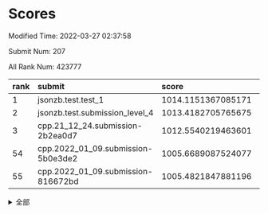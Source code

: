 # Scores

Modified Time: 2022-03-27 02:37:58

Submit Num: 207

All Rank Num: 423777

| rank |               submit               |       score        |       sigma        | pk_num |
| :--- | :--------------------------------- | :----------------- | :----------------- | :----- |
| 1    | jsonzb.test.test_1                 | 1014.1151367085171 | 0.8270558783208124 | 8185   |
| 2    | jsonzb.test.submission_level_4     | 1013.4182705765675 | 0.8169119476052059 | 8189   |
| 3    | cpp.21_12_24.submission-2b2ea0d7   | 1012.5540219463601 | 0.7981388542774466 | 8191   |
| 54   | cpp.2022_01_09.submission-5b0e3de2 | 1005.6689087524077 | 0.7280202418416489 | 8187   |
| 55   | cpp.2022_01_09.submission-816672bd | 1005.4821847881196 | 0.7225238926711269 | 8187   |


<details>
<summary>全部</summary>

| rank |                 submit                 |       score        |       sigma        | pk_num |
| :--- | :------------------------------------- | :----------------- | :----------------- | :----- |
| 1    | jsonzb.test.test_1                     | 1014.1151367085171 | 0.8270558783208124 | 8185   |
| 2    | jsonzb.test.submission_level_4         | 1013.4182705765675 | 0.8169119476052059 | 8189   |
| 3    | cpp.21_12_24.submission-2b2ea0d7       | 1012.5540219463601 | 0.7981388542774466 | 8191   |
| 4    | gobigger.level_3.submission_level_3_48 | 1012.0701470736316 | 0.7986417030999055 | 8190   |
| 5    | gobigger.level_3.submission_level_3_2  | 1011.9512029060987 | 0.7938382409439159 | 8182   |
| 6    | gobigger.level_3.submission_level_3_30 | 1011.6291465867639 | 0.7950577671173179 | 8183   |
| 7    | gobigger.level_3.submission_level_3_26 | 1011.5515039935135 | 0.7591945277840813 | 8186   |
| 8    | gobigger.level_3.submission_level_3_39 | 1011.4757448946525 | 0.7740875587461956 | 8190   |
| 9    | gobigger.level_3.submission_level_3_21 | 1011.3805701281591 | 0.774305465883368  | 8190   |
| 10   | gobigger.level_3.submission_level_3_25 | 1010.8849779906496 | 0.7812164540626393 | 8191   |
| 11   | gobigger.level_3.submission_level_3_11 | 1010.8783842184325 | 0.7681954260201157 | 8191   |
| 12   | gobigger.level_3.submission_level_3_31 | 1010.7634727042586 | 0.7796108723011744 | 8186   |
| 13   | gobigger.level_3.submission_level_3_5  | 1010.6554204489428 | 0.7617358981536226 | 8193   |
| 14   | gobigger.level_3.submission_level_3_29 | 1010.6305235631479 | 0.7624624887001534 | 8190   |
| 15   | gobigger.level_3.submission_level_3_18 | 1010.4583584202833 | 0.7581135153530077 | 8191   |
| 16   | gobigger.level_3.submission_level_3_6  | 1010.4554893792163 | 0.7716380151009653 | 8191   |
| 17   | gobigger.level_3.submission_level_3_35 | 1010.4411234696454 | 0.7735384074528279 | 8193   |
| 18   | gobigger.level_3.submission_level_3_13 | 1010.4390342966451 | 0.7556009434603929 | 8187   |
| 19   | gobigger.level_3.submission_level_3_8  | 1010.3939718646283 | 0.7634449450966945 | 8191   |
| 20   | gobigger.level_3.submission_level_3_33 | 1010.2585448888462 | 0.7900448964922143 | 8193   |
| 21   | gobigger.level_3.submission_level_3_32 | 1010.2060318530664 | 0.775722822780121  | 8189   |
| 22   | gobigger.level_3.submission_level_3_15 | 1010.1887149295839 | 0.7793312431289198 | 8189   |
| 23   | gobigger.level_3.submission_level_3_42 | 1010.1559180417448 | 0.7783734254438975 | 8184   |
| 24   | gobigger.level_3.submission_level_3_38 | 1010.1301922068343 | 0.7666441762180388 | 8191   |
| 25   | gobigger.level_3.submission_level_3_27 | 1009.9907503285243 | 0.7584755169618752 | 8189   |
| 26   | gobigger.level_3.submission_level_3_37 | 1009.9838306418328 | 0.7625410979697803 | 8192   |
| 27   | gobigger.level_3.submission_level_3_40 | 1009.9781574058715 | 0.7750509883960083 | 8194   |
| 28   | gobigger.level_3.submission_level_3_12 | 1009.952278897983  | 0.7529988536197011 | 8190   |
| 29   | gobigger.level_3.submission_level_3_43 | 1009.8215071390354 | 0.7501939298124215 | 8190   |
| 30   | gobigger.level_3.submission_level_3_0  | 1009.7743985566171 | 0.7637230365363505 | 8186   |
| 31   | gobigger.level_3.submission_level_3_16 | 1009.7695279536621 | 0.7538415340737141 | 8186   |
| 32   | gobigger.level_3.submission_level_3_49 | 1009.7380848879275 | 0.7920801362091369 | 8191   |
| 33   | gobigger.level_3.submission_level_3_10 | 1009.7056069744465 | 0.7575334014434953 | 8187   |
| 34   | gobigger.level_3.submission_level_3_36 | 1009.6651829448032 | 0.7370522884665696 | 8190   |
| 35   | gobigger.level_3.submission_level_3_19 | 1009.6510419817729 | 0.7510727345627431 | 8186   |
| 36   | gobigger.level_3.submission_level_3_4  | 1009.5778103688735 | 0.7548081941011723 | 8189   |
| 37   | gobigger.level_3.submission_level_3_3  | 1009.3439767437327 | 0.7492032183293311 | 8193   |
| 38   | gobigger.level_3.submission_level_3_7  | 1009.3229592029685 | 0.7432163510297254 | 8193   |
| 39   | gobigger.level_3.submission_level_3_20 | 1009.2028807653339 | 0.7512429405288623 | 8188   |
| 40   | gobigger.level_3.submission_level_3_1  | 1009.1715204841433 | 0.7776001816271452 | 8188   |
| 41   | gobigger.level_3.submission_level_3_45 | 1009.1169766873147 | 0.7492986481673073 | 8185   |
| 42   | gobigger.level_3.submission_level_3_14 | 1009.0812366946496 | 0.7450108217822129 | 8187   |
| 43   | gobigger.level_3.submission_level_3_24 | 1009.0799189385331 | 0.7617861811575758 | 8192   |
| 44   | gobigger.level_3.submission_level_3_46 | 1009.0725397119024 | 0.737979796249573  | 8187   |
| 45   | gobigger.level_3.submission_level_3_9  | 1009.0086509043506 | 0.7464137811740228 | 8183   |
| 46   | gobigger.level_3.submission_level_3_17 | 1008.9207511251437 | 0.7416325860061062 | 8187   |
| 47   | gobigger.level_3.submission_level_3_34 | 1008.8190465889529 | 0.7483793852505715 | 8185   |
| 48   | gobigger.level_3.submission_level_3_23 | 1008.7307800051401 | 0.749305907913906  | 8196   |
| 49   | gobigger.level_3.submission_level_3_41 | 1008.7222781829424 | 0.7518442172410799 | 8191   |
| 50   | gobigger.level_3.submission_level_3_44 | 1008.6646782531502 | 0.7532162346432033 | 8187   |
| 51   | gobigger.level_3.submission_level_3_22 | 1008.4740262272621 | 0.7726483765359933 | 8184   |
| 52   | gobigger.level_3.submission_level_3_47 | 1008.2687281600344 | 0.7439500538791869 | 8192   |
| 53   | gobigger.level_3.submission_level_3_28 | 1008.2638556337564 | 0.7246018785123707 | 8188   |
| 54   | cpp.2022_01_09.submission-5b0e3de2     | 1005.6689087524077 | 0.7280202418416489 | 8187   |
| 55   | cpp.2022_01_09.submission-816672bd     | 1005.4821847881196 | 0.7225238926711269 | 8187   |
| 56   | gobigger.level_1.submission_level_1_1  | 1005.0373394613757 | 0.7119350723852234 | 8187   |
| 57   | gobigger.level_1.submission_level_1_28 | 1004.9366748785408 | 0.7292207983497478 | 8192   |
| 58   | gobigger.level_1.submission_level_1_8  | 1004.6955470150185 | 0.7271650889535156 | 8191   |
| 59   | gobigger.level_1.submission_level_1_7  | 1004.5364979414817 | 0.7214858465944717 | 8189   |
| 60   | gobigger.level_1.submission_level_1_49 | 1004.0247796800529 | 0.721859641851955  | 8185   |
| 61   | gobigger.level_1.submission_level_1_48 | 1003.9877853324651 | 0.7161341042596064 | 8194   |
| 62   | gobigger.level_1.submission_level_1_19 | 1003.9048890772348 | 0.7126047214787713 | 8188   |
| 63   | gobigger.level_1.submission_level_1_32 | 1003.8786931272914 | 0.7047684896426996 | 8192   |
| 64   | gobigger.level_1.submission_level_1_35 | 1003.8496394131178 | 0.7187285880368919 | 8193   |
| 65   | gobigger.level_1.submission_level_1_34 | 1003.8407581512196 | 0.7212171396251977 | 8189   |
| 66   | gobigger.level_1.submission_level_1_27 | 1003.7322791870944 | 0.7135015089494471 | 8188   |
| 67   | gobigger.level_1.submission_level_1_20 | 1003.7318599693515 | 0.722500206590499  | 8188   |
| 68   | gobigger.level_1.submission_level_1_42 | 1003.7082518859319 | 0.716927009603446  | 8190   |
| 69   | gobigger.level_1.submission_level_1_43 | 1003.6814361623897 | 0.7217028126762969 | 8185   |
| 70   | gobigger.level_1.submission_level_1_21 | 1003.6522878168795 | 0.7169175251100315 | 8193   |
| 71   | gobigger.level_1.submission_level_1_3  | 1003.632932765542  | 0.7162185512649125 | 8191   |
| 72   | gobigger.level_1.submission_level_1_24 | 1003.4950209993564 | 0.7138021947655703 | 8191   |
| 73   | gobigger.level_1.submission_level_1_14 | 1003.4698663123744 | 0.7096888153302553 | 8186   |
| 74   | gobigger.level_1.submission_level_1_18 | 1003.4642827240242 | 0.7178620092934699 | 8184   |
| 75   | gobigger.level_1.submission_level_1_13 | 1003.4560066973431 | 0.72062075952004   | 8190   |
| 76   | gobigger.level_1.submission_level_1_41 | 1003.4275494369491 | 0.7107164930412314 | 8192   |
| 77   | gobigger.level_1.submission_level_1_29 | 1003.4022546228205 | 0.7002438882465803 | 8193   |
| 78   | gobigger.level_1.submission_level_1_22 | 1003.3825008830868 | 0.7148207539612718 | 8182   |
| 79   | gobigger.level_1.submission_level_1_30 | 1003.370278540567  | 0.7170532916592204 | 8191   |
| 80   | gobigger.level_1.submission_level_1_33 | 1003.2948935752536 | 0.7191403855667305 | 8184   |
| 81   | gobigger.level_1.submission_level_1_0  | 1003.2900124828342 | 0.709324868629596  | 8187   |
| 82   | gobigger.level_1.submission_level_1_26 | 1003.2347218264083 | 0.7059232474392088 | 8191   |
| 83   | gobigger.level_1.submission_level_1_2  | 1003.2204873110514 | 0.7295875023146917 | 8189   |
| 84   | gobigger.level_1.submission_level_1_37 | 1003.214636977279  | 0.7179987547128847 | 8187   |
| 85   | gobigger.level_1.submission_level_1_15 | 1003.2129105471125 | 0.7240298303438859 | 8192   |
| 86   | gobigger.level_1.submission_level_1_40 | 1003.0987342755677 | 0.7238542136701733 | 8190   |
| 87   | gobigger.level_1.submission_level_1_31 | 1003.0678469710549 | 0.7143146237396587 | 8189   |
| 88   | gobigger.level_1.submission_level_1_4  | 1003.0235434472046 | 0.7160914732770685 | 8191   |
| 89   | gobigger.level_1.submission_level_1_17 | 1002.9637957855464 | 0.7147770905373141 | 8187   |
| 90   | gobigger.level_1.submission_level_1_44 | 1002.9620372340758 | 0.7068746373317842 | 8190   |
| 91   | gobigger.level_1.submission_level_1_46 | 1002.9335322281142 | 0.7169483441194209 | 8186   |
| 92   | gobigger.level_1.submission_level_1_5  | 1002.9090752417474 | 0.7257339958788196 | 8186   |
| 93   | gobigger.level_1.submission_level_1_23 | 1002.8018553698009 | 0.7132998402168639 | 8187   |
| 94   | gobigger.level_1.submission_level_1_47 | 1002.7917277499687 | 0.7028288755824071 | 8193   |
| 95   | gobigger.level_1.submission_level_1_9  | 1002.7348203366814 | 0.7132909593725562 | 8187   |
| 96   | gobigger.level_1.submission_level_1_6  | 1002.5730367045727 | 0.7035092077952256 | 8186   |
| 97   | gobigger.level_1.submission_level_1_10 | 1002.5314755128492 | 0.7135272324031605 | 8187   |
| 98   | gobigger.level_1.submission_level_1_12 | 1002.5111014430261 | 0.7118956417012454 | 8194   |
| 99   | gobigger.level_1.submission_level_1_38 | 1002.4834547686689 | 0.7075187324455535 | 8189   |
| 100  | gobigger.level_1.submission_level_1_25 | 1002.4628340052127 | 0.7110974844999016 | 8193   |
| 101  | gobigger.level_1.submission_level_1_36 | 1002.329863759977  | 0.7140054088766464 | 8186   |
| 102  | gobigger.level_1.submission_level_1_11 | 1002.287266073473  | 0.7182011117778037 | 8190   |
| 103  | gobigger.level_1.submission_level_1_45 | 1002.0942125100624 | 0.7198659374493603 | 8194   |
| 104  | gobigger.level_1.submission_level_1_39 | 1002.0624502774683 | 0.7050107009026098 | 8178   |
| 105  | gobigger.level_1.submission_level_1_16 | 1001.5552245846714 | 0.7110912667411777 | 8190   |
| 106  | gobigger.random.submission_random_19   | 997.7665613982183  | 0.7004917081597757 | 8183   |
| 107  | gobigger.random.submission_random_20   | 997.4678508271635  | 0.7076173211051314 | 8185   |
| 108  | gobigger.random.submission_random_48   | 997.3638515528205  | 0.7004165495075456 | 8193   |
| 109  | gobigger.random.submission_random_27   | 997.3226961869854  | 0.7063687925497103 | 8190   |
| 110  | gobigger.random.submission_random_2    | 997.2702477625818  | 0.7117318459739534 | 8189   |
| 111  | gobigger.random.submission_random_10   | 996.9424933439119  | 0.7060359827562886 | 8182   |
| 112  | gobigger.random.submission_random_11   | 996.875747484509   | 0.710213696385323  | 8188   |
| 113  | gobigger.random.submission_random_28   | 996.8527296228593  | 0.7105193123185201 | 8189   |
| 114  | gobigger.random.submission_random_41   | 996.6295840355281  | 0.7047748094145032 | 8198   |
| 115  | gobigger.random.submission_random_15   | 996.6193675508016  | 0.713771262716159  | 8189   |
| 116  | gobigger.random.submission_random_29   | 996.6119714052813  | 0.7031462169176855 | 8190   |
| 117  | gobigger.random.submission_random_26   | 996.4487258597521  | 0.6927095590484023 | 8192   |
| 118  | gobigger.random.submission_random_45   | 996.4066294469434  | 0.7031901150476708 | 8192   |
| 119  | gobigger.random.submission_random_40   | 996.366444071787   | 0.705427864819601  | 8187   |
| 120  | gobigger.random.submission_random_30   | 996.3390086915161  | 0.7063667388998559 | 8191   |
| 121  | gobigger.random.submission_random_5    | 996.2874041447157  | 0.6995488745500096 | 8186   |
| 122  | gobigger.random.submission_random_38   | 996.2821733745579  | 0.7119406468639125 | 8189   |
| 123  | gobigger.random.submission_random_24   | 996.21002523424    | 0.7002836245437186 | 8184   |
| 124  | gobigger.random.submission_random_17   | 996.2011300155     | 0.7123581154530436 | 8189   |
| 125  | gobigger.random.submission_random_43   | 996.1952391802789  | 0.7275953610510102 | 8187   |
| 126  | gobigger.random.submission_random_7    | 996.1560729536657  | 0.7115377834914105 | 8185   |
| 127  | gobigger.random.submission_random_16   | 996.148430372156   | 0.7091364206616249 | 8187   |
| 128  | gobigger.random.submission_random_18   | 996.1401841933134  | 0.7100658139088858 | 8189   |
| 129  | gobigger.random.submission_random_31   | 996.1389153203542  | 0.7212870779329422 | 8186   |
| 130  | gobigger.random.submission_random_34   | 996.0156042198432  | 0.7068197945160144 | 8188   |
| 131  | gobigger.random.submission_random_44   | 996.0130886184912  | 0.7047665014861508 | 8192   |
| 132  | gobigger.random.submission_random_13   | 996.0107290136409  | 0.7054494986493414 | 8193   |
| 133  | gobigger.random.submission_random_35   | 996.0009120915917  | 0.7050612941302442 | 8190   |
| 134  | gobigger.random.submission_random_42   | 995.7890349335488  | 0.7086837093275747 | 8192   |
| 135  | gobigger.random.submission_random_47   | 995.7499758905313  | 0.7099604589657956 | 8186   |
| 136  | gobigger.random.submission_random_21   | 995.7341626596872  | 0.7086211371509027 | 8189   |
| 137  | gobigger.random.submission_random_6    | 995.7225775621055  | 0.7149303567897506 | 8190   |
| 138  | gobigger.random.submission_random_14   | 995.6069982689176  | 0.7144190597441772 | 8189   |
| 139  | gobigger.random.submission_random_23   | 995.606503313395   | 0.7040079807918159 | 8189   |
| 140  | gobigger.random.submission_random_12   | 995.580408030356   | 0.7050589878954068 | 8187   |
| 141  | gobigger.random.submission_random_37   | 995.5684441070439  | 0.7142742007429993 | 8192   |
| 142  | gobigger.random.submission_random_4    | 995.5547044774402  | 0.7061193735396074 | 8192   |
| 143  | gobigger.random.submission_random_36   | 995.5091585794289  | 0.7001635355625415 | 8190   |
| 144  | gobigger.random.submission_random_8    | 995.4743415474295  | 0.7058328048083856 | 8189   |
| 145  | gobigger.random.submission_random_33   | 995.0652492134335  | 0.7318868329434028 | 8187   |
| 146  | gobigger.random.submission_random_46   | 995.016456720795   | 0.7035367974061096 | 8190   |
| 147  | gobigger.random.submission_random_49   | 995.0078180864654  | 0.7291865177867369 | 8190   |
| 148  | gobigger.random.submission_random_9    | 994.9780085090556  | 0.7083207068159556 | 8190   |
| 149  | gobigger.random.submission_random_0    | 994.7982908041379  | 0.7076498489148474 | 8189   |
| 150  | gobigger.random.submission_random_39   | 994.7938835795768  | 0.7119724519668073 | 8190   |
| 151  | gobigger.random.submission_random_25   | 994.7593895420193  | 0.7306203057061503 | 8196   |
| 152  | gobigger.random.submission_random_1    | 994.7275277039994  | 0.7054809683272627 | 8189   |
| 153  | gobigger.random.submission_random_32   | 994.7162130455885  | 0.7261647728058123 | 8191   |
| 154  | gobigger.level_2.submission_level_2_41 | 994.6129156516891  | 0.7327035148719839 | 8184   |
| 155  | gobigger.random.submission_random_22   | 994.538338610627   | 0.7141585750478284 | 8186   |
| 156  | gobigger.random.submission_random_3    | 994.2886632558528  | 0.7254422451578849 | 8191   |
| 157  | gobigger.level_2.submission_level_2_15 | 994.1254535112895  | 0.7338992247451316 | 8189   |
| 158  | gobigger.level_2.submission_level_2_18 | 993.887735436116   | 0.7463281674196137 | 8191   |
| 159  | gobigger.level_2.submission_level_2_38 | 993.4713465216058  | 0.7270619503559105 | 8188   |
| 160  | gobigger.level_2.submission_level_2_43 | 993.4415717082588  | 0.7453070400804879 | 8189   |
| 161  | gobigger.level_2.submission_level_2_33 | 993.3861866917171  | 0.7461188689855544 | 8191   |
| 162  | gobigger.level_2.submission_level_2_12 | 993.3350977676555  | 0.7499505556415236 | 8189   |
| 163  | gobigger.level_2.submission_level_2_32 | 993.3003679197093  | 0.748521365117979  | 8186   |
| 164  | gobigger.level_2.submission_level_2_47 | 993.2109562208541  | 0.7426490682999367 | 8192   |
| 165  | gobigger.level_2.submission_level_2_29 | 993.1877523928417  | 0.7447459508435161 | 8190   |
| 166  | gobigger.level_2.submission_level_2_37 | 993.1026767941124  | 0.7382712360247973 | 8185   |
| 167  | gobigger.level_2.submission_level_2_4  | 993.099759047797   | 0.7506054637197899 | 8186   |
| 168  | gobigger.level_2.submission_level_2_22 | 993.0177408968781  | 0.7341549231315898 | 8193   |
| 169  | gobigger.level_2.submission_level_2_17 | 993.0173952133284  | 0.74415459695424   | 8187   |
| 170  | gobigger.level_2.submission_level_2_19 | 992.9123171939392  | 0.7401323935254385 | 8191   |
| 171  | gobigger.level_2.submission_level_2_30 | 992.7748107528877  | 0.7349418134108684 | 8194   |
| 172  | gobigger.level_2.submission_level_2_9  | 992.6679039447536  | 0.7352680478361818 | 8187   |
| 173  | gobigger.level_2.submission_level_2_26 | 992.609289617858   | 0.7344253396298965 | 8191   |
| 174  | gobigger.level_2.submission_level_2_10 | 992.558485838779   | 0.7327297029832583 | 8186   |
| 175  | gobigger.level_2.submission_level_2_1  | 992.4850248673275  | 0.7290804784716237 | 8193   |
| 176  | gobigger.level_2.submission_level_2_5  | 992.4133791312074  | 0.7506667197955312 | 8190   |
| 177  | gobigger.level_2.submission_level_2_25 | 992.4071096968768  | 0.7477692564422951 | 8194   |
| 178  | gobigger.level_2.submission_level_2_23 | 992.39514424637    | 0.734242661099219  | 8189   |
| 179  | gobigger.level_2.submission_level_2_27 | 992.3776246438206  | 0.7412312413376578 | 8191   |
| 180  | gobigger.level_2.submission_level_2_8  | 992.3732053780004  | 0.7585325546921408 | 8185   |
| 181  | gobigger.level_2.submission_level_2_20 | 992.1381799478326  | 0.7427385558569342 | 8189   |
| 182  | gobigger.level_2.submission_level_2_28 | 992.1166236712133  | 0.731050886950742  | 8190   |
| 183  | gobigger.level_2.submission_level_2_14 | 992.0208098527058  | 0.7645704932347799 | 8189   |
| 184  | gobigger.level_2.submission_level_2_3  | 992.0068035937315  | 0.759430173378215  | 8181   |
| 185  | gobigger.level_2.submission_level_2_49 | 991.9229308624808  | 0.7436062783260743 | 8188   |
| 186  | gobigger.level_2.submission_level_2_44 | 991.8475216994597  | 0.7533227264197689 | 8192   |
| 187  | gobigger.level_2.submission_level_2_24 | 991.8140472427153  | 0.7423068004667561 | 8191   |
| 188  | gobigger.level_2.submission_level_2_11 | 991.6668445363412  | 0.7549817389312307 | 8192   |
| 189  | gobigger.level_2.submission_level_2_45 | 991.6322724308567  | 0.7714665799967682 | 8187   |
| 190  | gobigger.level_2.submission_level_2_0  | 991.6299265921466  | 0.7521363600286307 | 8189   |
| 191  | gobigger.level_2.submission_level_2_48 | 991.5890644747379  | 0.7352616071230738 | 8186   |
| 192  | gobigger.level_2.submission_level_2_42 | 991.5545433348373  | 0.7396444412502419 | 8182   |
| 193  | gobigger.level_2.submission_level_2_40 | 991.51160374439    | 0.7303770048946815 | 8186   |
| 194  | gobigger.level_2.submission_level_2_13 | 991.3045921920034  | 0.76160980175328   | 8191   |
| 195  | gobigger.level_2.submission_level_2_36 | 991.3004659236389  | 0.7375726514998815 | 8190   |
| 196  | gobigger.level_2.submission_level_2_46 | 991.2806441819683  | 0.7587777602214172 | 8187   |
| 197  | gobigger.level_2.submission_level_2_31 | 991.1433366057233  | 0.7523927848948924 | 8187   |
| 198  | gobigger.level_2.submission_level_2_35 | 991.1419707863582  | 0.7587414718800589 | 8186   |
| 199  | gobigger.level_2.submission_level_2_39 | 991.1032289425526  | 0.7534944077678675 | 8185   |
| 200  | gobigger.level_2.submission_level_2_34 | 990.9540480533663  | 0.7716872370929518 | 8189   |
| 201  | gobigger.level_2.submission_level_2_16 | 990.7062428673869  | 0.7571826482478715 | 8193   |
| 202  | gobigger.level_2.submission_level_2_6  | 990.7002740681871  | 0.7465321801140501 | 8194   |
| 203  | gobigger.level_2.submission_level_2_2  | 990.6946518055738  | 0.7596835000819502 | 8192   |
| 204  | gobigger.level_2.submission_level_2_7  | 990.6215259960898  | 0.7791522949873798 | 8190   |
| 205  | gobigger.level_2.submission_level_2_21 | 990.3589906218915  | 0.7800925933599346 | 8185   |
| 206  | gobigger.none.submission_none_0        | 977.6502834532535  | 1.2893705570556586 | 8189   |
| 207  | gobigger.none.submission_none_1        | 976.7963091568873  | 1.4440782183492609 | 8190   |

</details>